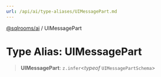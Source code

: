 ```yaml
---
url: /api/ai/type-aliases/UIMessagePart.md
---
```

[@sqlrooms/ai](../index.md) / UIMessagePart

# Type Alias: UIMessagePart

> **UIMessagePart**: `z.infer`<*typeof* `UIMessagePartSchema`>
